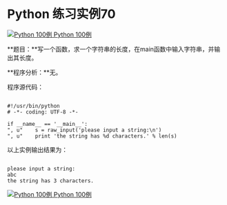 Python 练习实例70
=============

 [![Python 100例](../images/up.gif)
 Python 100例](python-100-examples.html)


 **题目：**写一个函数，求一个字符串的长度，在main函数中输入字符串，并输出其长度。

 **程序分析：**无。

 程序源代码：

 
```

#!/usr/bin/python
# -*- coding: UTF-8 -*-

if __name__ == '__main__':
", u"    s = raw_input('please input a string:\n')
", u"    print 'the string has %d characters.' % len(s)

```

 以上实例输出结果为：

 
```

please input a string:
abc
the string has 3 characters.

```

 [![Python 100例](../images/up.gif)
 Python 100例](python-100-examples.html)